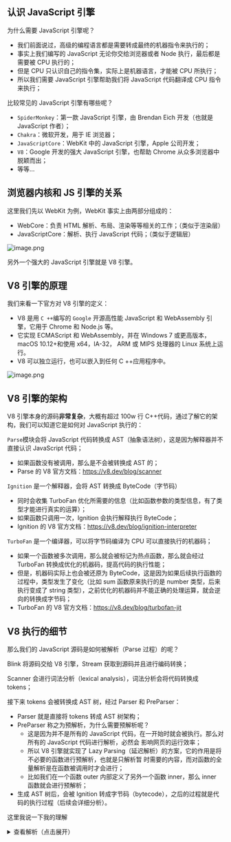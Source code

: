 ## 认识 JavaScript 引擎

为什么需要 JavaScript 引擎呢？

- 我们前面说过，高级的编程语言都是需要转成最终的机器指令来执行的；
- 事实上我们编写的 JavaScript 无论你交给浏览器或者 Node 执行，最后都是需要被 CPU 执行的；
- 但是 CPU 只认识自己的指令集，实际上是机器语言，才能被 CPU 所执行；
- 所以我们需要 JavaScript 引擎帮助我们将 JavaScript 代码翻译成 CPU 指令来执行；

比较常见的 JavaScript 引擎有哪些呢？

- `SpiderMonkey`：第一款 JavaScript 引擎，由 Brendan Eich 开发（也就是 JavaScript 作者）；
- `Chakra`：微软开发，用于 IE 浏览器；
- `JavaScriptCore`：WebKit 中的 JavaScript 引擎，Apple 公司开发；
- `V8`：Google 开发的强大 JavaScript 引擎，也帮助 Chrome 从众多浏览器中脱颖而出；
- 等等...

## 浏览器内核和 JS 引擎的关系

这里我们先以 WebKit 为例，WebKit 事实上由两部分组成的：

- WebCore：负责 HTML 解析、布局、渲染等等相关的工作；（类似于渲染层）
- JavaScriptCore：解析、执行 JavaScript 代码；（类似于逻辑层）

![image.png](https://img13.360buyimg.com/ddimg/jfs/t1/204646/21/4674/238115/613309f2Ead3c0797/204c86fde186f31d.png)

另外一个强大的 JavaScript 引擎就是 V8 引擎。

## V8 引擎的原理

我们来看一下官方对 V8 引擎的定义：

- V8 是用 `C ++`编写的 `Google` 开源高性能 JavaScript 和 WebAssembly 引擎，它用于 Chrome 和 Node.js 等。
- 它实现 ECMAScript 和 WebAssembly，并在 Windows 7 或更高版本，macOS 10.12+和使用 x64，IA-32，
  ARM 或 MIPS 处理器的 Linux 系统上运行。
- V8 可以独立运行，也可以嵌入到任何 C ++应用程序中。

![image.png](https://img14.360buyimg.com/ddimg/jfs/t1/204626/33/4728/349270/61330abaE4312ac3a/86c19e5404c58e56.png)

## V8 引擎的架构

V8 引擎本身的源码**非常复杂**，大概有超过 100w 行 C++代码，通过了解它的架构，我们可以知道它是如何对 JavaScript 执行的：

`Parse`模块会将 JavaScript 代码转换成 AST（抽象语法树），这是因为解释器并不直接认识 JavaScript 代码；

- 如果函数没有被调用，那么是不会被转换成 AST 的；
- Parse 的 V8 官方文档：https://v8.dev/blog/scanner

`Ignition` 是一个解释器，会将 AST 转换成 ByteCode（字节码）

- 同时会收集 TurboFan 优化所需要的信息（比如函数参数的类型信息，有了类型才能进行真实的运算）；
- 如果函数只调用一次，Ignition 会执行解释执行 ByteCode；
- Ignition 的 V8 官方文档：https://v8.dev/blog/ignition-interpreter

`TurboFan` 是一个编译器，可以将字节码编译为 CPU 可以直接执行的机器码；

- 如果一个函数被多次调用，那么就会被标记为热点函数，那么就会经过 TurboFan 转换成优化的机器码，提高代码的执行性能；
- 但是，机器码实际上也会被还原为 ByteCode，这是因为如果后续执行函数的过程中，类型发生了变化（比如 sum 函数原来执行的是
  number 类型，后来执行变成了 string 类型），之前优化的机器码并不能正确的处理运算，就会逆向的转换成字节码；
- TurboFan 的 V8 官方文档：https://v8.dev/blog/turbofan-jit

## V8 执行的细节

那么我们的 JavaScript 源码是如何被解析（Parse 过程）的呢？

Blink 将源码交给 V8 引擎，Stream 获取到源码并且进行编码转换；

Scanner 会进行词法分析（lexical analysis），词法分析会将代码转换成 tokens；

接下来 tokens 会被转换成 AST 树，经过 Parser 和 PreParser：

- Parser 就是直接将 tokens 转成 AST 树架构；
- PreParser 称之为预解析，为什么需要预解析呢？
  - 这是因为并不是所有的 JavaScript 代码，在一开始时就会被执行。那么对所有的 JavaScript 代码进行解析，必然会
    影响网页的运行效率；
  - 所以 V8 引擎就实现了 Lazy Parsing（延迟解析）的方案，它的作用是将不必要的函数进行预解析，也就是只解析暂
    时需要的内容，而对函数的全量解析是在函数被调用时才会进行；
  - 比如我们在一个函数 outer 内部定义了另外一个函数 inner，那么 inner 函数就会进行预解析；
- 生成 AST 树后，会被 Ignition 转成字节码（bytecode），之后的过程就是代码的执行过程（后续会详细分析）。

这里我说一下我的理解

<details>
<summary>查看解析（点击展开）</summary>

</details>
